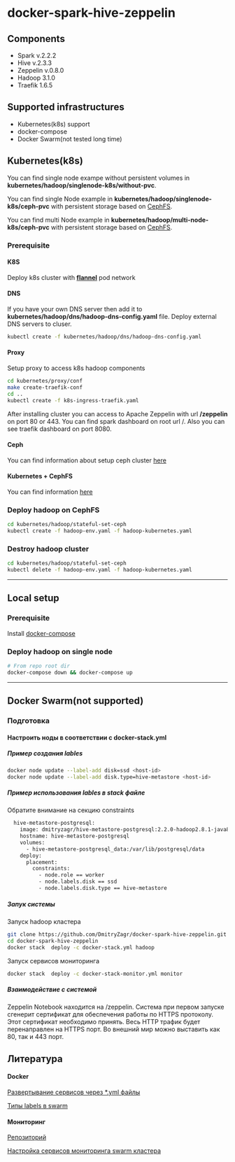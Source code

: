 # docker-spark-hive-zeppelin

## Components

  - Spark v.2.2.2
  - Hive v.2.3.3
  - Zeppelin v.0.8.0
  - Hadoop 3.1.0
  - Traefik 1.6.5

## Supported infrastructures
  - Kubernetes(k8s) support
  - docker-compose
  - Docker Swarm(not tested long time)

## Kubernetes(k8s)

You can find single node exampe without persistent volumes in **kubernetes/hadoop/singlenode-k8s/without-pvc**.

You can find single Node example in **kubernetes/hadoop/singlenode-k8s/ceph-pvc** with persistent storage based on [CephFS](https://ceph.com/).

You can find multi Node example in **kubernetes/hadoop/multi-node-k8s/ceph-pvc** with persistent storage based on [CephFS](https://ceph.com/).

### Prerequisite

#### K8S
Deploy k8s cluster with **[flannel](https://kubernetes.io/docs/setup/independent/create-cluster-kubeadm/)** pod network

#### DNS
If you have your own DNS server then add it to **kubernetes/hadoop/dns/hadoop-dns-config.yaml** file.
Deploy external DNS servers to cluser.
```sh
kubectl create -f kubernetes/hadoop/dns/hadoop-dns-config.yaml
```

#### Proxy
Setup proxy to access k8s hadoop components
```sh
cd kubernetes/proxy/conf
make create-traefik-conf
cd ..
kubectl create -f k8s-ingress-traefik.yaml
```
After installing cluster you can access to Apache Zeppelin with url **/zeppelin** on port 80 or 443. You can find spark dashboard on root url /. Also you can see traefik dashboard on port 8080.

#### Ceph
You can find information about setup ceph cluster [here](https://github.com/DmitryZagr/k8s-ceph#k8s-ceph)

#### Kubernetes + CephFS
You can find information [here](https://github.com/DmitryZagr/k8s-ceph#cephfs--statefulsetk8s-api)

### Deploy hadoop on CephFS
```sh
cd kubernetes/hadoop/stateful-set-ceph
kubectl create -f hadoop-env.yaml -f hadoop-kubernetes.yaml
```

### Destroy hadoop cluster
```sh
cd kubernetes/hadoop/stateful-set-ceph
kubectl delete -f hadoop-env.yaml -f hadoop-kubernetes.yaml
```

****

## Local setup
### Prerequisite
Install [docker-compose](https://docs.docker.com/compose/install/)

### Deploy hadoop on single node
```sh
# From repo root dir
docker-compose down && docker-compose up
```


****

## Docker Swarm(not supported)

### Подготовка

#### Настроить ноды в соответствии с docker-stack.yml
##### Пример создания lables

```sh
docker node update --label-add disk=ssd <host-id>
docker node update --label-add disk.type=hive-metastore <host-id>
```

##### Пример использования lables в stack файле
Обратите внимание на секцию constraints
```sh
  hive-metastore-postgresql:
    image: dmitryzagr/hive-metastore-postgresql:2.2.0-hadoop2.8.1-java8
    hostname: hive-metastore-postgresql
    volumes:
      - hive-metastore-postgresql_data:/var/lib/postgresql/data
    deploy:
      placement:
        constraints: 
          - node.role == worker
          - node.labels.disk == ssd
          - node.labels.disk.type == hive-metastore
```

##### Запук системы

 Запуск hadoop кластера
```sh
git clone https://github.com/DmitryZagr/docker-spark-hive-zeppelin.git
cd docker-spark-hive-zeppelin
docker stack  deploy -c docker-stack.yml hadoop
```

Запуск сервисов мониторинга 
```sh
docker stack  deploy -c docker-stack-monitor.yml monitor
```

##### Взаимодействие с системой
Zeppelin Notebook находится на /zeppelin.
Система при первом запуске сгенерит сертификат для обеспечения работы по HTTPS протоколу. Этот сертификат необходимо принять. Весь HTTP трафик будет перенаправлен на HTTPS порт. Во внешний мир можно выставить как 80, так и 443 порт.

## Литература
#### Docker
[Развертывание сервисов через *.yml файлы](http://training.play-with-docker.com/traefik-load-balancing/)

[Типы labels в swarm](https://docs.docker.com/engine/reference/commandline/service_create/#specify-service-constraints-constraint)
#### Мониторинг
[Репозиторий](https://github.com/botleg/swarm-monitoring.git)

[Настройка сервисов мониторинга swarm кластера](https://habrahabr.ru/company/southbridge/blog/327670/)
